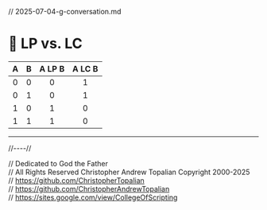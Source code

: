 // 2025-07-04-g-conversation.md

# 🔄 LP vs. LC

| A | B | A LP B | A LC B |
|:-:|:-:|:------:|:-------:|
| 0 | 0 |   0    |    1    |
| 0 | 1 |   0    |    1    |
| 1 | 0 |   1    |    0    |
| 1 | 1 |   1    |    0    |

---

//----//

// Dedicated to God the Father  
// All Rights Reserved Christopher Andrew Topalian Copyright 2000-2025  
// https://github.com/ChristopherTopalian  
// https://github.com/ChristopherAndrewTopalian  
// https://sites.google.com/view/CollegeOfScripting

